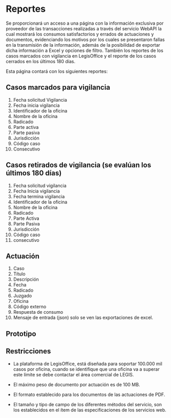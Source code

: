 # Reportes

Se proporcionará un acceso a una página con la información exclusiva por proveedor de las transacciones realizadas a través del servicio WebAPI la cual mostrará los consumos satisfactorios y errados de actuaciones y documentos, evidenciando los motivos por los cuales se presentaron fallas en la transmisión de la información, además de la posibilidad de exportar dicha información a Excel y opciones de filtro. También los reportes de los casos marcados con vigilancia en LegisOffice y el reporte de los casos cerrados en los últimos 180 días.

Esta página contará con los siguientes reportes:

## Casos marcados para vigilancia

 1. Fecha solicitud Vigilancia
 2. Fecha inicia vigilancia
 3. Identificador de la oficina
 4. Nombre de la oficina
 5. Radicado
 6. Parte activa
 7. Parte pasiva
 8. Jurisdicción
 9. Código caso
 10. Consecutivo    


## Casos retirados de vigilancia (se evalúan los últimos 180 días)

1. Fecha solicitud vigilancia
2. Fecha Inicia vigilancia
3. Fecha termina vigilancia
4. Identificador de la oficina
5. Nombre de la oficina
6. Radicado
7. Parte Activa
8. Parte Pasiva
9. Jurisdicción
10. Código caso
11. consecutivo

## Actuación

1. Caso
2. Título
3. Descripción
4. Fecha
5. Radicado
6. Juzgado
7. Oficina 
8. Código externo 
9. Respuesta de consumo
10. Mensaje de entrada (json) solo se ven las exportaciones de excel.

## Prototipo

## Restricciones

* La plataforma de LegisOffice, está diseñada para soportar 100.000 mil casos por oficina, cuando se identifique que una oficina va a superar este límite se debe contactar el área comercial de LEGIS.

* El máximo peso de documento por actuación es de 100 MB.

* El formato establecido para los documentos de las actuaciones de PDF.

* El tamaño y tipo de campo de los diferentes métodos del servicio, son los establecidos en el ítem de las especificaciones de los servicios web.





